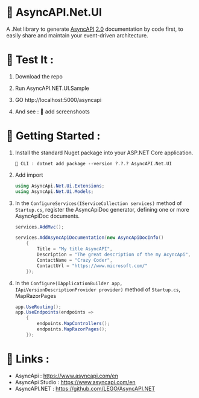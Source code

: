 # 📰 AsyncAPI.Net.UI
A .Net library to generate [AsyncAPI](https://www.asyncapi.com/en) [2.0](https://v2.asyncapi.com/docs/tutorials/getting-started/asyncapi-documents) documentation by code first, to easily share and maintain your event-driven architecture.

# 🧪 Test It :

1. Download the repo

2. Run AsyncAPI.NET.UI.Sample

3. GO  http://localhost:5000/asyncapi

4. And see : 🚧 add screenshoots

# 🏁 Getting Started :
1. Install the standard Nuget package into your ASP.NET Core application.

    ```
    🚧 CLI : dotnet add package --version ?.?.? AsyncAPI.Net.UI
    ```

2. Add import
    ```csharp
    using AsyncApi.Net.Ui.Extensions;
    using AsyncApi.Net.Ui.Models;
    ```

3. In the `ConfigureServices(IServiceCollection services)` method of `Startup.cs`, register the AsyncApiDoc generator, defining one or more AsyncApiDoc documents.


    
    ```csharp
    services.AddMvc();

    services.AddAsyncApiDocumentation(new AsyncApiDocInfo()
        {
            Title = "My title AsyncAPI",
            Description = "The great description of the my AcyncApi",
            ContactName = "Crazy Coder",
            ContactUrl = "https://www.microsoft.com/"
        });
    ```

4. In the `Configure(IApplicationBuilder app, IApiVersionDescriptionProvider provider)` method of `Startup.cs`, MapRazorPages


    ```csharp
    app.UseRouting();
    app.UseEndpoints(endpoints =>
        {
            endpoints.MapControllers();
            endpoints.MapRazorPages();
        });
    ```

# 🔗 Links :
- AsyncApi : https://www.asyncapi.com/en
 - AsyncApi Studio : https://www.asyncapi.com/en
 - AsyncAPI.NET : https://github.com/LEGO/AsyncAPI.NET

